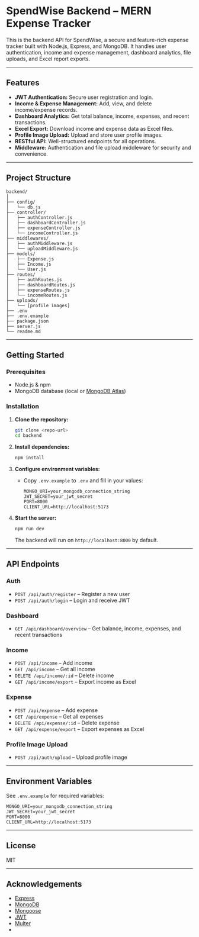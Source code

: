 # SpendWise Backend – MERN Expense Tracker

This is the backend API for SpendWise, a secure and feature-rich expense tracker built with Node.js, Express, and MongoDB. It handles user authentication, income and expense management, dashboard analytics, file uploads, and Excel report exports.

---

## Features

- **JWT Authentication:** Secure user registration and login.
- **Income & Expense Management:** Add, view, and delete income/expense records.
- **Dashboard Analytics:** Get total balance, income, expenses, and recent transactions.
- **Excel Export:** Download income and expense data as Excel files.
- **Profile Image Upload:** Upload and store user profile images.
- **RESTful API:** Well-structured endpoints for all operations.
- **Middleware:** Authentication and file upload middleware for security and convenience.

---

## Project Structure

```
backend/
│
├── config/
│   └── db.js
├── controller/
│   ├── authController.js
│   ├── dashboardController.js
│   ├── expenseController.js
│   └── incomeController.js
├── middlewares/
│   ├── authMiddleware.js
│   └── uploadMiddleware.js
├── models/
│   ├── Expense.js
│   ├── Income.js
│   └── User.js
├── routes/
│   ├── authRoutes.js
│   ├── dashboardRoutes.js
│   ├── expenseRoutes.js
│   └── incomeRoutes.js
├── uploads/
│   └── [profile images]
├── .env
├── .env.example
├── package.json
├── server.js
└── readme.md
```

---

## Getting Started

### Prerequisites

- Node.js & npm
- MongoDB database (local or [MongoDB Atlas](https://www.mongodb.com/atlas/database))

### Installation

1. **Clone the repository:**
   ```sh
   git clone <repo-url>
   cd backend
   ```

2. **Install dependencies:**
   ```sh
   npm install
   ```

3. **Configure environment variables:**
   - Copy `.env.example` to `.env` and fill in your values:
     ```
     MONGO_URI=your_mongodb_connection_string
     JWT_SECRET=your_jwt_secret
     PORT=8000
     CLIENT_URL=http://localhost:5173
     ```

4. **Start the server:**
   ```sh
   npm run dev
   ```
   The backend will run on `http://localhost:8000` by default.

---

## API Endpoints

### Auth
- `POST /api/auth/register` – Register a new user
- `POST /api/auth/login` – Login and receive JWT

### Dashboard
- `GET /api/dashboard/overview` – Get balance, income, expenses, and recent transactions

### Income
- `POST /api/income` – Add income
- `GET /api/income` – Get all income
- `DELETE /api/income/:id` – Delete income
- `GET /api/income/export` – Export income as Excel

### Expense
- `POST /api/expense` – Add expense
- `GET /api/expense` – Get all expenses
- `DELETE /api/expense/:id` – Delete expense
- `GET /api/expense/export` – Export expenses as Excel

### Profile Image Upload
- `POST /api/auth/upload` – Upload profile image

---

## Environment Variables

See `.env.example` for required variables:
```
MONGO_URI=your_mongodb_connection_string
JWT_SECRET=your_jwt_secret
PORT=8000
CLIENT_URL=http://localhost:5173
```

---

## License

MIT

---

## Acknowledgements

- [Express](https://expressjs.com/)
- [MongoDB](https://www.mongodb.com/)
- [Mongoose](https://mongoosejs.com/)
- [JWT](https://jwt.io/)
- [Multer](https://github.com/expressjs/multer)
-